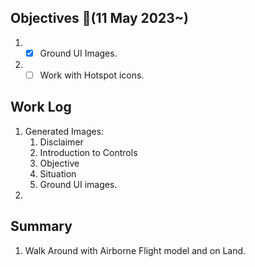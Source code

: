 ## Objectives  :notebook_with_decorative_cover:(11 May 2023~)

1. - [x] Ground UI Images.
2. - [ ] Work with Hotspot icons.

## Work Log
1. Generated Images:
    1. Disclaimer
    2. Introduction to Controls
    3. Objective
    4. Situation
    5. Ground UI images.
2. 

## Summary
1. Walk Around with Airborne Flight model and on Land.
